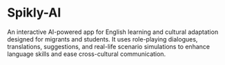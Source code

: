 # Spikly-AI
An interactive AI-powered app for English learning and cultural adaptation designed for migrants and students. It uses role-playing dialogues, translations, suggestions, and real-life scenario simulations to enhance language skills and ease cross-cultural communication.
